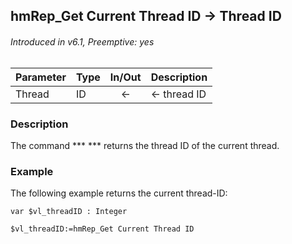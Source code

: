 ## hmRep_Get Current Thread ID → Thread ID
###### Introduced in v6.1, Preemptive: yes

|Parameter|Type|In/Out|Description
|---|---|:---:|---
|Thread|ID|←|<- thread ID

### Description
The command *** <self> *** returns the thread ID of the current thread.

### Example
The following example returns the current thread-ID:

```4d
var $vl_threadID : Integer

$vl_threadID:=hmRep_Get Current Thread ID
```
